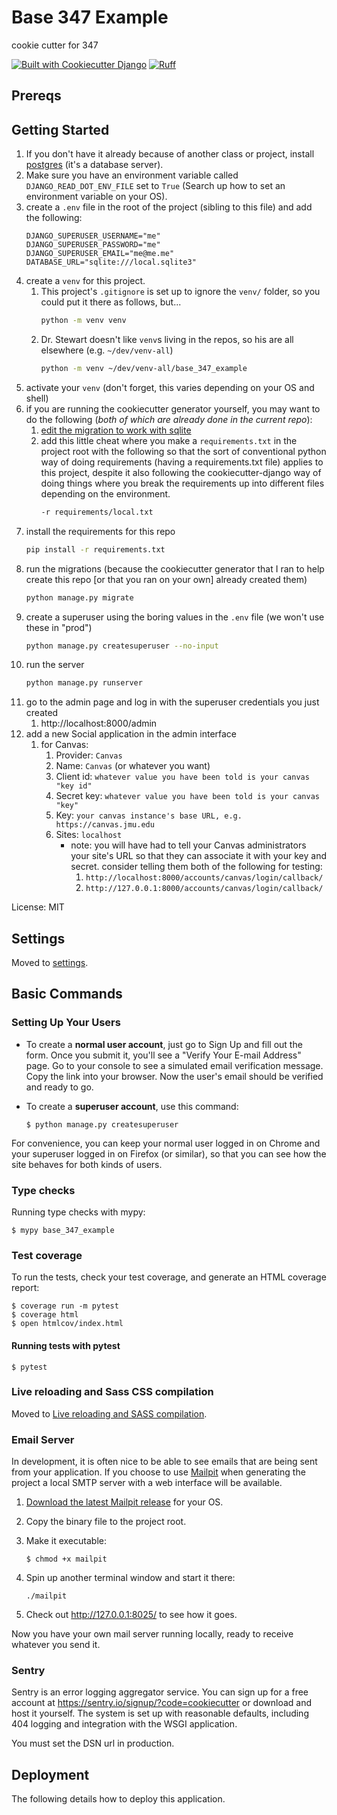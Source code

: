 # Base 347 Example

cookie cutter for 347

[![Built with Cookiecutter Django](https://img.shields.io/badge/built%20with-Cookiecutter%20Django-ff69b4.svg?logo=cookiecutter)](https://github.com/cookiecutter/cookiecutter-django/)
[![Ruff](https://img.shields.io/endpoint?url=https://raw.githubusercontent.com/astral-sh/ruff/main/assets/badge/v2.json)](https://github.com/astral-sh/ruff)


## Prereqs

## Getting Started
1. If you don't have it already because of another class or project, install [postgres](https://www.postgresql.org/) (it's a database server).  
1. Make sure you have an environment variable called `DJANGO_READ_DOT_ENV_FILE` set to `True` (Search up how to set an environment variable on your OS).
1. create a `.env` file in the root of the project (sibling to this file) and add the following:
    ```env
    DJANGO_SUPERUSER_USERNAME="me"
    DJANGO_SUPERUSER_PASSWORD="me"
    DJANGO_SUPERUSER_EMAIL="me@me.me"
    DATABASE_URL="sqlite:///local.sqlite3"
    ```
1. create a `venv` for this project.
    1. This project's `.gitignore` is set up to ignore the `venv/` folder, so you could put it there as follows, but...
        ```bash
        python -m venv venv
        ```
    2. Dr. Stewart doesn't like `venv`s living in the repos, so his are all elsewhere (e.g. `~/dev/venv-all`)
        ```bash
        python -m venv ~/dev/venv-all/base_347_example
        ```
2. activate your `venv` (don't forget, this varies depending on your OS and shell)
3. if you are running the cookiecutter generator yourself, you may want to do the following (_both of which are already done in the current repo_):
    1. [edit the migration to work with sqlite](https://blog.tafkas.net/2024/04/17/using-cookiecutter-django-with-sqlite/)
    2. add this little cheat where you make a `requirements.txt` in the project root with the following so that the sort of conventional python way of doing requirements (having a requirements.txt file) applies to this project, despite it also following the cookiecutter-django way of doing things where you break the requirements up into different files depending on the environment.
        ```txt
        -r requirements/local.txt

        ```
4. install the requirements for this repo
    ```bash
    pip install -r requirements.txt
    ```
5. run the migrations (because the cookiecutter generator that I ran to help create this repo [or that you ran on your own] already created them)
    ```bash
    python manage.py migrate
    ```
6. create a superuser using the boring values in the `.env` file (we won't use these in "prod")
    ```bash
    python manage.py createsuperuser --no-input
    ```
7. run the server
    ```bash
    python manage.py runserver
    ```
8. go to the admin page and log in with the superuser credentials you just created
    1. http://localhost:8000/admin
9. add a new Social application in the admin interface
    1. for Canvas:
        1. Provider: `Canvas`
        2. Name: `Canvas` (or whatever you want)
        3. Client id: `whatever value you have been told is your canvas "key id"`
        4. Secret key: `whatever value you have been told is your canvas "key"`
        5. Key: `your canvas instance's base URL, e.g. https://canvas.jmu.edu`
        6. Sites: `localhost`
            * note: you will have had to tell your Canvas administrators your site's URL so that they can associate it with your key and secret. consider telling them both of the following for testing:
                1. `http://localhost:8000/accounts/canvas/login/callback/`
                1. `http://127.0.0.1:8000/accounts/canvas/login/callback/`



License: MIT

## Settings

Moved to [settings](https://cookiecutter-django.readthedocs.io/en/latest/1-getting-started/settings.html).

## Basic Commands

### Setting Up Your Users

- To create a **normal user account**, just go to Sign Up and fill out the form. Once you submit it, you'll see a "Verify Your E-mail Address" page. Go to your console to see a simulated email verification message. Copy the link into your browser. Now the user's email should be verified and ready to go.

- To create a **superuser account**, use this command:

      $ python manage.py createsuperuser

For convenience, you can keep your normal user logged in on Chrome and your superuser logged in on Firefox (or similar), so that you can see how the site behaves for both kinds of users.

### Type checks

Running type checks with mypy:

    $ mypy base_347_example

### Test coverage

To run the tests, check your test coverage, and generate an HTML coverage report:

    $ coverage run -m pytest
    $ coverage html
    $ open htmlcov/index.html

#### Running tests with pytest

    $ pytest

### Live reloading and Sass CSS compilation

Moved to [Live reloading and SASS compilation](https://cookiecutter-django.readthedocs.io/en/latest/2-local-development/developing-locally.html#using-webpack-or-gulp).

### Email Server

In development, it is often nice to be able to see emails that are being sent from your application. If you choose to use [Mailpit](https://github.com/axllent/mailpit) when generating the project a local SMTP server with a web interface will be available.

1.  [Download the latest Mailpit release](https://github.com/axllent/mailpit/releases) for your OS.

2.  Copy the binary file to the project root.

3.  Make it executable:

        $ chmod +x mailpit

4.  Spin up another terminal window and start it there:

        ./mailpit

5.  Check out <http://127.0.0.1:8025/> to see how it goes.

Now you have your own mail server running locally, ready to receive whatever you send it.

### Sentry

Sentry is an error logging aggregator service. You can sign up for a free account at <https://sentry.io/signup/?code=cookiecutter> or download and host it yourself.
The system is set up with reasonable defaults, including 404 logging and integration with the WSGI application.

You must set the DSN url in production.

## Deployment

The following details how to deploy this application.
